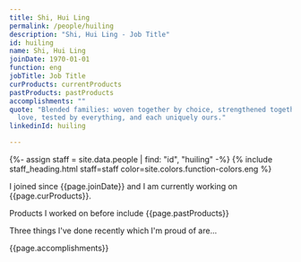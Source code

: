 ```yaml
---
title: Shi, Hui Ling
permalink: /people/huiling
description: "Shi, Hui Ling - Job Title"
id: huiling
name: Shi, Hui Ling
joinDate: 1970-01-01
function: eng
jobTitle: Job Title
curProducts: currentProducts
pastProducts: pastProducts
accomplishments: ""
quote: "Blended families: woven together by choice, strengthened together by
  love, tested by everything, and each uniquely ours."
linkedinId: huiling

---
```


{%- assign staff = site.data.people | find: "id", "huiling" -%}
{% include staff_heading.html staff=staff color=site.colors.function-colors.eng %}

<p>I joined since {{page.joinDate}} and I am currently working on {{page.curProducts}}.</p>

<p>Products I worked on before include {{page.pastProducts}}</p>

<p>Three things I've done recently which I'm proud of are...</p>
{{page.accomplishments}}
